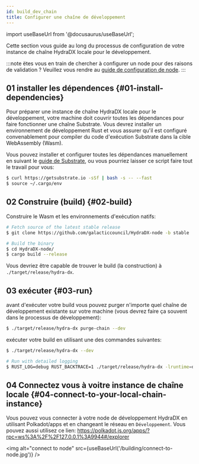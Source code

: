 ```yaml
---
id: build_dev_chain
title: Configurer une chaîne de développement
---
```


import useBaseUrl from '@docusaurus/useBaseUrl';

Cette section vous guide au long du processus de configuration de votre instance de chaîne HydraDX locale pour le développement.

:::note
ëtes vous en train de chercher à configurer un node pour des raisons de validation ? Veuillez vous rendre au [guide de configuration de node](/node_setup).
:::

## 01 installer les dépendences {#01-install-dependencies}

Pour préparer une instance de chaîne HydraDX locale pour le développement, votre machine doit couvrir toutes les dépendances pour faire fonctionner une chaîne Substrate. Vous devrez installer un environnement de développement Rust et vous assurer qu'il est configuré convenablement pour compiler du code d'exécution Substrate dans la cible WebAssembly (Wasm).

Vous pouvez installer et configurer toutes les dépendances manuellement en suivant le [guide de Substrate](https://substrate.dev/docs/en/knowledgebase/getting-started), ou vous pourriez laisser ce script faire tout le travail pour vous:

```bash
$ curl https://getsubstrate.io -sSf | bash -s -- --fast
$ source ~/.cargo/env
```

## 02 Construire (build) {#02-build}

Construire le Wasm et les environnements d'exécution natifs:

```bash
# Fetch source of the latest stable release
$ git clone https://github.com/galacticcouncil/HydraDX-node -b stable

# Build the binary
$ cd HydraDX-node/
$ cargo build --release
```

Vous devriez être capable de trouver le build (la construction) à `./target/release/hydra-dx`.

## 03 exécuter {#03-run}

avant d'exécuter votre build vous pouvez purger n'importe quel chaîne de développement existante sur votre machine (vous devrez faire ça souvent dans le processus de développement):

```bash
$ ./target/release/hydra-dx purge-chain --dev
```

exécuter votre build en utilisant une des commandes suivantes:

```bash
$ ./target/release/hydra-dx --dev

# Run with detailed logging
$ RUST_LOG=debug RUST_BACKTRACE=1 ./target/release/hydra-dx -lruntime=debug --dev
```

## 04 Connectez vous à voitre instance de chaîne locale {#04-connect-to-your-local-chain-instance}

Vous pouvez vous connecter à votre node de développement HydraDX en utilisant Polkadot/apps et en changeant le réseau en `Développement`. Vous pouvez aussi utilisez ce lien: 
https://polkadot.js.org/apps/?rpc=ws%3A%2F%2F127.0.0.1%3A9944#/explorer

<img alt="connect to node" src={useBaseUrl('/building/connect-to-node.jpg')} />
